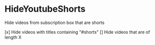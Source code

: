 # HideYoutubeShorts
Hide videos from subscription box that are shorts

[x] Hide videos with titles containing "#shorts"
[] Hide videos that are of length X
